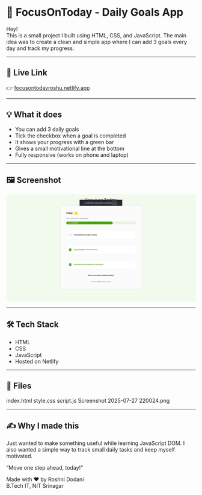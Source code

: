 # 🌟 FocusOnToday - Daily Goals App

Hey!  
This is a small project I built using HTML, CSS, and JavaScript. The main idea was to create a clean and simple app where I can add 3 goals every day and track my progress.

---

## 🔗 Live Link

👉 [focusontodayroshu.netlify.app](https://focusontodayroshu.netlify.app)

---

## 💡 What it does

- You can add 3 daily goals
- Tick the checkbox when a goal is completed
- It shows your progress with a green bar
- Gives a small motivational line at the bottom
- Fully responsive (works on phone and laptop)

---

## 🖼 Screenshot

![App Screenshot](./Screenshot%202025-07-27%20220024.png)

---

## 🛠 Tech Stack

- HTML  
- CSS  
- JavaScript  
- Hosted on Netlify

---

## 📁 Files
index.html
style.css
script.js
Screenshot 2025-07-27 220024.png


---

## ✍️ Why I made this

Just wanted to make something useful while learning JavaScript DOM. I also wanted a simple way to track small daily tasks and keep myself motivated.

 “Move one step ahead, today!”

Made with ❤️ by Roshni Dodani  
B.Tech IT, NIT Srinagar

